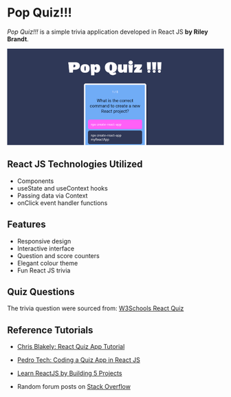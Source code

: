 # Pop Quiz!!!


*Pop Quiz!!!* is a simple trivia application developed in React JS **by Riley Brandt**.

![](./app-screenshot-01-crop.png)


## React JS Technologies Utilized
* Components
* useState and useContext hooks
* Passing data via Context
* onClick event handler functions


## Features
* Responsive design
* Interactive interface
* Question and score counters
* Elegant colour theme
* Fun React JS trivia


## Quiz Questions
The trivia question were sourced from: [W3Schools React Quiz](https://www.w3schools.com/react/react_quiz.asp)


## Reference Tutorials

* [Chris Blakely: React Quiz App Tutorial](https://www.youtube.com/watch?v=Lya-qYiDqIA)

* [Pedro Tech: Coding a Quiz App in React JS](https://www.youtube.com/watch?v=8LNb18ibNGs)

* [Learn ReactJS by Building 5 Projects](https://codedamn.com/learn/reactjs-projects#buy)
* Random forum posts on [Stack Overflow](https://stackoverflow.com/questions/tagged/reactjs)
